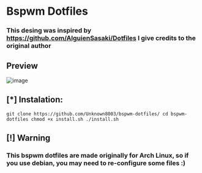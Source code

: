 # Bspwm Dotfiles

### This desing was inspired by https://github.com/AlguienSasaki/Dotfiles I give credits to the original author

## Preview

![image](https://github.com/user-attachments/assets/5b8626a1-7c8e-4d82-932b-ae55b74e41cb)

## [*] Instalation:

``git clone https://github.com/Unknown8003/bspwm-dotfiles/
cd bspwm-dotfiles
chmod +x install.sh
./install.sh
``
## [!] Warning
### This bspwm dotfiles are made originally for Arch Linux, so if you use debian, you may need to re-configure some files :)
